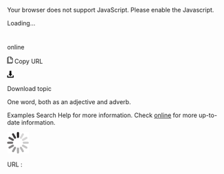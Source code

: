 Your browser does not support JavaScript. Please enable the Javascript.

Loading...

# 

online

![Copy URL](online_files/Copy.png)
Copy URL

![Download](online_files/Download.png)

Download topic

One word, both as an adjective and adverb.

Examples
Search Help for more information.
Check [online](http://example.com/) for more up-to-date information.

![In progress](online_files/activity-large.gif)

URL :
